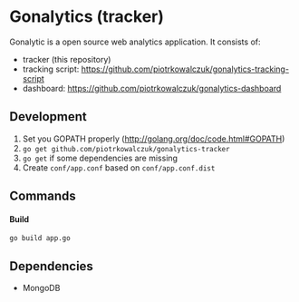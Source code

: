 Gonalytics (tracker)
=============

Gonalytic is a open source web analytics application. It consists of:
- tracker (this repository)
- tracking script: https://github.com/piotrkowalczuk/gonalytics-tracking-script
- dashboard: https://github.com/piotrkowalczuk/gonalytics-dashboard

Development
------------
1. Set you GOPATH properly (http://golang.org/doc/code.html#GOPATH)
2. `go get github.com/piotrkowalczuk/gonalytics-tracker`
3. `go get` if some dependencies are missing
4. Create `conf/app.conf` based on `conf/app.conf.dist`

Commands
--------

#### Build

    go build app.go


Dependencies
------------
- MongoDB
